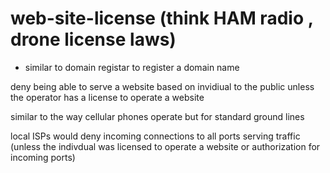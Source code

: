 # web-site-license (think HAM radio , drone license laws)

* similar to domain registar to register a domain name

deny being able to serve a website based on invidiual to the public unless the operator has a license to operate a website


similar to the way cellular phones operate but for standard ground lines

local ISPs would deny incoming connections to all ports serving traffic (unless the indivdual was licensed to operate a website or authorization for incoming ports)
